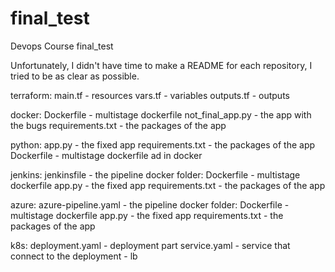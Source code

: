 # final_test
Devops Course final_test

Unfortunately, I didn't have time to make a README for each repository, I tried to be as clear as possible.

terraform: 
main.tf - resources
vars.tf - variables
outputs.tf - outputs

docker: 
Dockerfile - multistage dockerfile
not_final_app.py - the app with the bugs
requirements.txt - the packages of the app 

python:
app.py - the fixed app 
requirements.txt - the packages of the app
Dockerfile - multistage dockerfile ad in docker

jenkins: 
jenkinsfile - the pipeline
  docker folder: 
  Dockerfile - multistage dockerfile
  app.py - the fixed app
  requirements.txt - the packages of the app

azure: 
azure-pipeline.yaml - the pipeline
  docker folder: 
  Dockerfile - multistage dockerfile
  app.py - the fixed app
  requirements.txt - the packages of the app

k8s:
deployment.yaml - deployment part
service.yaml - service that connect to the deployment - lb 



